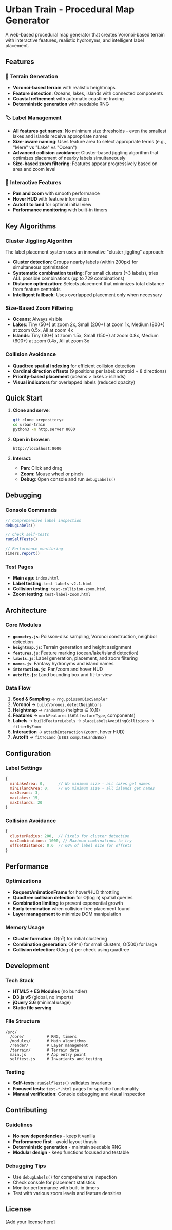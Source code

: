 # Urban Train - Procedural Map Generator

A web-based procedural map generator that creates Voronoi-based terrain with interactive features, realistic hydronyms, and intelligent label placement.

## Features

### 🌊 **Terrain Generation**
- **Voronoi-based terrain** with realistic heightmaps
- **Feature detection**: Oceans, lakes, islands with connected components
- **Coastal refinement** with automatic coastline tracing
- **Deterministic generation** with seedable RNG

### 🏷️ **Label Management**
- **All features get names**: No minimum size thresholds - even the smallest lakes and islands receive appropriate names
- **Size-aware naming**: Uses feature area to select appropriate terms (e.g., "Mere" vs "Lake" vs "Ocean")
- **Advanced collision avoidance**: Cluster-based jiggling algorithm that optimizes placement of nearby labels simultaneously
- **Size-based zoom filtering**: Features appear progressively based on area and zoom level

### 🎯 **Interactive Features**
- **Pan and zoom** with smooth performance
- **Hover HUD** with feature information
- **Autofit to land** for optimal initial view
- **Performance monitoring** with built-in timers

## Key Algorithms

### **Cluster Jiggling Algorithm**
The label placement system uses an innovative "cluster jiggling" approach:
- **Cluster detection**: Groups nearby labels (within 200px) for simultaneous optimization
- **Systematic combination testing**: For small clusters (≤3 labels), tries ALL possible combinations (up to 729 combinations)
- **Distance optimization**: Selects placement that minimizes total distance from feature centroids
- **Intelligent fallback**: Uses overlapped placement only when necessary

### **Size-Based Zoom Filtering**
- **Oceans**: Always visible
- **Lakes**: Tiny (50+) at zoom 2x, Small (200+) at zoom 1x, Medium (800+) at zoom 0.5x, All at zoom 4x
- **Islands**: Tiny (30+) at zoom 1.5x, Small (150+) at zoom 0.8x, Medium (600+) at zoom 0.4x, All at zoom 3x

### **Collision Avoidance**
- **Quadtree spatial indexing** for efficient collision detection
- **Cardinal direction offsets** (9 positions per label: centroid + 8 directions)
- **Priority-based placement** (oceans > lakes > islands)
- **Visual indicators** for overlapped labels (reduced opacity)

## Quick Start

1. **Clone and serve**:
   ```bash
   git clone <repository>
   cd urban-train
   python3 -m http.server 8000
   ```

2. **Open in browser**:
   ```
   http://localhost:8000
   ```

3. **Interact**:
   - **Pan**: Click and drag
   - **Zoom**: Mouse wheel or pinch
   - **Debug**: Open console and run `debugLabels()`

## Debugging

### **Console Commands**
```javascript
// Comprehensive label inspection
debugLabels()

// Check self-tests
runSelfTests()

// Performance monitoring
Timers.report()
```

### **Test Pages**
- **Main app**: `index.html`
- **Label testing**: `test-labels-v2.1.html`
- **Collision testing**: `test-collision-zoom.html`
- **Zoom testing**: `test-label-zoom.html`

## Architecture

### **Core Modules**
- **`geometry.js`**: Poisson-disc sampling, Voronoi construction, neighbor detection
- **`heightmap.js`**: Terrain generation and height assignment
- **`features.js`**: Feature marking (ocean/lake/island detection)
- **`labels.js`**: Label generation, placement, and zoom filtering
- **`names.js`**: Fantasy hydronyms and island names
- **`interaction.js`**: Pan/zoom and hover HUD
- **`autofit.js`**: Land bounding box and fit-to-view

### **Data Flow**
1. **Seed & Sampling** → `rng`, `poissonDiscSampler`
2. **Voronoi** → `buildVoronoi`, `detectNeighbors`
3. **Heightmap** → `randomMap` (heights ∈ [0,1])
4. **Features** → `markFeatures` (sets `featureType`, components)
5. **Labels** → `buildFeatureLabels` → `placeLabelsAvoidingCollisions` → `filterByZoom`
6. **Interaction** → `attachInteraction` (zoom, hover HUD)
7. **Autofit** → `fitToLand` (uses `computeLandBBox`)

## Configuration

### **Label Settings**
```javascript
{
  minLakeArea: 0,      // No minimum size - all lakes get names
  minIslandArea: 0,    // No minimum size - all islands get names
  maxOceans: 3,
  maxLakes: 15,
  maxIslands: 20
}
```

### **Collision Avoidance**
```javascript
{
  clusterRadius: 200,  // Pixels for cluster detection
  maxCombinations: 1000, // Maximum combinations to try
  offsetDistance: 0.6  // 60% of label size for offsets
}
```

## Performance

### **Optimizations**
- **RequestAnimationFrame** for hover/HUD throttling
- **Quadtree collision detection** for O(log n) spatial queries
- **Combination limiting** to prevent exponential growth
- **Early termination** when collision-free placement found
- **Layer management** to minimize DOM manipulation

### **Memory Usage**
- **Cluster formation**: O(n²) for initial clustering
- **Combination generation**: O(9^n) for small clusters, O(500) for large
- **Collision detection**: O(log n) per check using quadtree

## Development

### **Tech Stack**
- **HTML5 + ES Modules** (no bundler)
- **D3.js v5** (global, no imports)
- **jQuery 3.6** (minimal usage)
- **Static file serving**

### **File Structure**
```
/src/
  /core/          # RNG, timers
  /modules/       # Main algorithms
  /render/        # Layer management
  /terrain/       # Terrain data
  main.js         # App entry point
  selftest.js     # Invariants and testing
```

### **Testing**
- **Self-tests**: `runSelfTests()` validates invariants
- **Focused tests**: `test-*.html` pages for specific functionality
- **Manual verification**: Console debugging and visual inspection

## Contributing

### **Guidelines**
- **No new dependencies** - keep it vanilla
- **Performance first** - avoid layout thrash
- **Deterministic generation** - maintain seedable RNG
- **Modular design** - keep functions focused and testable

### **Debugging Tips**
- Use `debugLabels()` for comprehensive inspection
- Check console for placement statistics
- Monitor performance with built-in timers
- Test with various zoom levels and feature densities

## License

[Add your license here]
